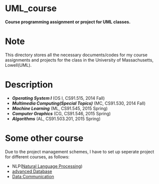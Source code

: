 # UML_course
**Course programming assignment or project for UML classes.**

# Note
This directory stores all the necessary documents/codes for my course assignments and projects for the class in the University of Massachusetts, Lowell(UML).

# Description
- ***Operating System I*** (OS I, CS91.515, 2014 Fall)
- ***Multimedia Computing(Special Topics)*** (MC, CS91.530, 2014 Fall)
- ***Machine Learning*** (ML, CS91.545, 2015 Spring)
- ***Computer Graphics*** (CG, CS91.546, 2015 Spring)
- ***Algorithms*** (AL, CS91.503.201, 2015 Spring)

# Some other course
Due to the project management schemes, I have to set up seperate project for different courses, as follows:

- NLP([Natural Language Processing](https://github.com/DeercoderCourse/NLP))
- [advanced Database](https://github.com/DeercoderCourse/Advanced_Database)
- [Data Communication](https://github.com/DeercoderCourse/Data_Communication)
